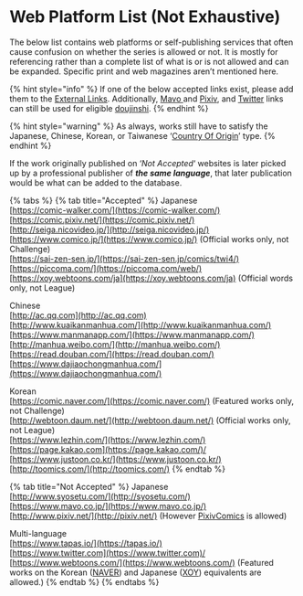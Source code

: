 # Web Platform List \(Not Exhaustive\)

The below list contains web platforms or self-publishing services that often cause confusion on whether the series is allowed or not. It is mostly for referencing rather than a complete list of what is or is not allowed and can be expanded. Specific print and web magazines aren’t mentioned here.

{% hint style="info" %}
If one of the below accepted links exist, please add them to the [External Links](../../submission-form/external-links.md). Additionally, [Mavo ](https://www.mavo.co.jp/)and [Pixiv](http://pixiv.net), and [Twitter](http://twitter.com/) links can still be used for eligible [doujinshi](doujinshi.md).
{% endhint %}

{% hint style="warning" %}
As always, works still have to satisfy the Japanese, Chinese, Korean, or Taiwanese ‘[Country Of Origin](../../submission-form/general/typings/untitled-8.md)’ type.
{% endhint %}

If the work originally published on ‘_Not Accepted_‘ websites is later picked up by a professional publisher of _**the same language**_, that later publication would be what can be added to the database.

{% tabs %}
{% tab title="Accepted" %}
Japanese  
[https://comic-walker.com/](https://comic-walker.com/)  
[https://comic.pixiv.net/](https://comic.pixiv.net/)  
[http://seiga.nicovideo.jp/](http://seiga.nicovideo.jp/)  
[https://www.comico.jp/](https://www.comico.jp/) \(Official works only, not Challenge\)  
[https://sai-zen-sen.jp/](https://sai-zen-sen.jp/comics/twi4/)  
[https://piccoma.com/](https://piccoma.com/web/)  
[https://xoy.webtoons.com/ja](https://xoy.webtoons.com/ja) \(Official words only, not League\)

Chinese  
[http://ac.qq.com](http://ac.qq.com)  
[http://www.kuaikanmanhua.com/](http://www.kuaikanmanhua.com/)  
[https://www.manmanapp.com/](https://www.manmanapp.com/)  
[http://manhua.weibo.com/](http://manhua.weibo.com/)  
[https://read.douban.com/](https://read.douban.com/)  
[https://www.dajiaochongmanhua.com/](https://www.dajiaochongmanhua.com/)

Korean  
[https://comic.naver.com/](https://comic.naver.com/) \(Featured works only, not Challenge\)  
[http://webtoon.daum.net/](http://webtoon.daum.net/) \(Official works only, not League\)  
[https://www.lezhin.com/](https://www.lezhin.com/)  
[https://page.kakao.com](https://page.kakao.com/)/  
[https://www.justoon.co.kr/](https://www.justoon.co.kr/)  
[http://toomics.com/](http://toomics.com/)
{% endtab %}

{% tab title="Not Accepted" %}
Japanese  
[http://www.syosetu.com/](http://syosetu.com/)  
[https://www.mavo.co.jp/](https://www.mavo.co.jp/)  
[http://www.pixiv.net/](http://pixiv.net/) \(However [PixivComics](https://comic.pixiv.net/) is allowed\)

Multi-language  
[https://www.tapas.io/](https://tapas.io/)  
[https://www.twitter.com](https://www.twitter.com)/  
[https://www.webtoons.com/](https://www.webtoons.com/) \(Featured works on the Korean \([NAVER](https://comic.naver.com/)\) and Japanese \([XOY](https://xoy.webtoons.com/ja/)\) equivalents are allowed.\)
{% endtab %}
{% endtabs %}

